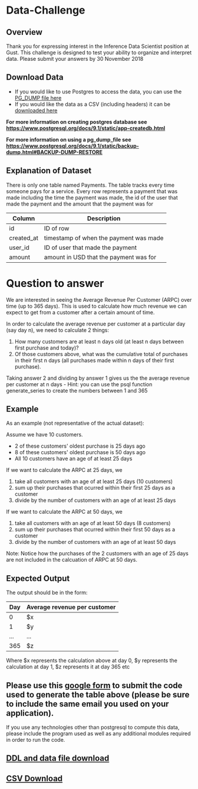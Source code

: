 # Data-Challenge

## Overview

Thank you for expressing interest in the Inference Data Scientist position at Gust.
This challenge is designed to test your ability to organize and interpret data.
Please submit your answers by 30 November 2018

## Download Data

- If you would like to use Postgres to access the data, you can use the [PG_DUMP file here](https://s3.amazonaws.com/gust-data-challenge/data_3)
- If you would like the data as a CSV (including headers) it can be [downloaded here](https://s3.amazonaws.com/gust-data-challenge/payments_data.csv)

**For more information on creating postgres database see https://www.postgresql.org/docs/9.1/static/app-createdb.html**

**For more information on using a pg_dump_file see https://www.postgresql.org/docs/9.1/static/backup-dump.html#BACKUP-DUMP-RESTORE**

## Explanation of Dataset

There is only one table named Payments. The table tracks every time someone pays for a service. Every row represents a payment that was made including the time the payment was made, the id of the user that made the payment and the amount that the payment was for

|Column|Description|
|---|---|
|id| ID of row|
|created_at|timestamp of when the payment was made|
|user_id| ID of user that made the payment|
|amount| amount in USD that the payment was for

# Question to answer

We are interested in seeing the Average Revenue Per Customer (ARPC) over time (up to 365 days).
This is used to calculate how much revenue we can expect to get from a customer after a certain amount of time.

In order to calculate the average revenue per customer at a particular day (say day n), we need to calculate 2 things:
  1. How many customers are at least n days old (at least n days between first purchase and today)?
  1. Of those customers above, what was the cumulative total of purchases in their first n days (all purchases made within n days of their first purchase).

Taking answer 2 and dividing by answer 1 gives us the the average revenue per customer at n days
    - Hint: you can use the psql function generate_series to create the numbers between 1 and 365
    
## Example
As an example (not representative of the actual dataset):

Assume we have 10 customers.
- 2 of these customers' oldest purchase is 25 days ago
- 8 of these customers' oldest purchase is 50 days ago
- All 10 customers have an age of at least 25 days

If we want to calculate the ARPC at 25 days, we 
1. take all customers with an age of at least 25 days (10 customers)
2. sum up their purchases that ocurred within their first 25 days as a customer
3. divide by the number of customers with an age of at least 25 days

If we want to calculate the ARPC at 50 days, we 
1. take all customers with an age of at least 50 days (8 customers)
2. sum up their purchases that ocurred within their first 50 days as a customer
3. divide by the number of customers with an age of at least 50 days

Note: Notice how the purchases of the 2 customers with an age of 25 days are not included in the calcuation of ARPC at 50 days.
    
## Expected Output
The output should be in the form:

|Day|Average revenue per customer|
|---|---|
|0|$x|
|1|$y|
|...|...|
|365| $z|

Where $x represents the calculation above at day 0, $y represents the calculation at day 1, $z represents it at day 365 etc
## Please use this [google form](https://docs.google.com/forms/d/e/1FAIpQLSdJTfdy_hO8V2F6X0phOXijgV27HzRUvEFV1-JqeC3RtiE5YA/viewform) to submit the code used to generate the table above (please be sure to include the same email you used on your application).

If you use any technologies other than postgresql to compute this data, please include the program used as well as any additional modules required in order to run the code.


## [DDL and data file download](https://s3.amazonaws.com/gust-data-challenge/data_3)
## [CSV Download](https://s3.amazonaws.com/gust-data-challenge/payments_data.csv)
